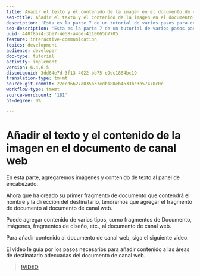 ```yaml
---
title: Añadir el texto y el contenido de la imagen en el documento de canal web
seo-title: Añadir el texto y el contenido de la imagen en el documento de canal web
description: 'Esta es la parte 7 de un tutorial de varios pasos para crear su primer documento interactivo de comunicaciones. En esta parte, agregaremos imágenes y contenido de texto al panel de encabezado. '
seo-description: 'Esta es la parte 7 de un tutorial de varios pasos para crear su primer documento interactivo de comunicaciones. En esta parte, agregaremos imágenes y contenido de texto al panel de encabezado. '
uuid: 440f8b74-3be7-4e58-a46e-4110065b7705
feature: interactive-communication
topics: development
audience: developer
doc-type: tutorial
activity: implement
version: 6.4,6.5
discoiquuid: 3dd64e7d-3f13-4022-bb75-c9dc1884bc19
translation-type: tm+mt
source-git-commit: 22ccd6627a035b37edb180eb4633bc3b57470c0c
workflow-type: tm+mt
source-wordcount: '181'
ht-degree: 0%

---
```



# Añadir el texto y el contenido de la imagen en el documento de canal web

En esta parte, agregaremos imágenes y contenido de texto al panel de encabezado.

Ahora que ha creado su primer fragmento de documento que contendrá el nombre y la dirección del destinatario, tendremos que agregar el fragmento de documento al documento de canal web.

Puede agregar contenido de varios tipos, como fragmentos de Documento, imágenes, fragmentos de diseño, etc., al documento de canal web.

Para añadir contenido al documento de canal web, siga el siguiente vídeo.

El vídeo le guía por los pasos necesarios para añadir contenido a las áreas de destinatario adecuadas del documento de canal web.

>[!VIDEO](https://video.tv.adobe.com/v/22359/?quality=9&learn=on)

